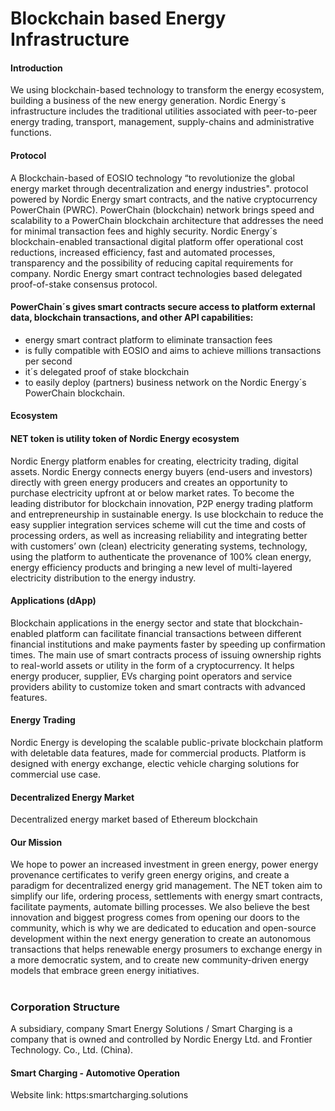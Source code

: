 

# Blockchain based Energy Infrastructure




#### Introduction

We using blockchain-based technology to transform the energy ecosystem, building a business of the new energy generation. Nordic Energy´s infrastructure includes the traditional utilities associated with peer-to-peer energy trading, transport, management, supply-chains and administrative functions.



#### Protocol

A Blockchain-based of EOSIO technology “to revolutionize the global energy market through decentralization and energy industries". protocol powered by Nordic Energy smart contracts, and the native cryptocurrency PowerChain (PWRC). PowerChain (blockchain) network brings speed and scalability to a PowerChain blockchain architecture that addresses the need for minimal transaction fees and highly security. Nordic Energy´s blockchain-enabled transactional digital platform offer operational cost reductions, increased efficiency, fast and automated processes, transparency and the possibility of reducing capital requirements for company. Nordic Energy smart contract technologies based delegated proof-of-stake consensus protocol. 



#### PowerChain´s gives smart contracts secure access to platform external data, blockchain transactions, and other API capabilities:

- energy smart contract platform to eliminate transaction fees
- is fully compatible with EOSIO and aims to achieve millions transactions per second
- it´s delegated proof of stake blockchain 
- to easily deploy (partners) business network on the Nordic Energy´s PowerChain blockchain.



#### Ecosystem


#### NET token is utility token of Nordic Energy ecosystem

Nordic Energy platform enables for creating, electricity trading, digital assets. Nordic Energy connects energy buyers (end-users and investors) directly with green energy producers and creates an opportunity to purchase electricity upfront at or below market rates. To become the leading distributor for blockchain innovation, P2P energy trading platform and entrepreneurship in sustainable energy. Is use blockchain to reduce the easy supplier integration services scheme will cut the time and costs of processing orders, as well as increasing reliability and integrating better with customers’ own (clean) electricity generating systems, technology, using the platform to authenticate the provenance of 100% clean energy, energy efficiency products and bringing a new level of multi-layered electricity distribution to the energy industry.



#### Applications (dApp)

Blockchain applications in the energy sector and state that blockchain-enabled platform can facilitate financial transactions between different financial institutions and make payments faster by speeding up confirmation times. The main use of smart contracts process of issuing ownership rights to real-world assets or utility in the form of a cryptocurrency. It helps energy producer, supplier, EVs charging point operators and  service providers ability to customize token and smart contracts with advanced features.



#### Energy Trading

Nordic Energy is developing the scalable public-private blockchain platform with deletable data features, made for commercial products. Platform is designed with energy exchange, electic vehicle charging solutions for commercial use case.



#### Decentralized Energy Market

Decentralized energy market based of Ethereum blockchain



#### Our Mission

We hope to power an increased investment in green energy, power energy provenance certificates to verify green energy origins, and create a paradigm for decentralized energy grid management. The NET token aim to simplify our life, ordering process, settlements with energy smart contracts, facilitate payments, automate billing processes. We also believe the best innovation and biggest progress comes from opening our doors to the community, which is why we are dedicated to education and open-source development within the next energy generation to create an autonomous transactions that helps renewable energy prosumers to exchange energy in a more democratic system, and to create new community-driven energy models that embrace green energy initiatives.

#


### Corporation Structure

A subsidiary, company Smart Energy Solutions / Smart Charging is a company that is owned and controlled by Nordic Energy Ltd. and Frontier Technology. Co., Ltd. (China). 



#### Smart Charging - Automotive Operation


Website link: https:smartcharging.solutions
